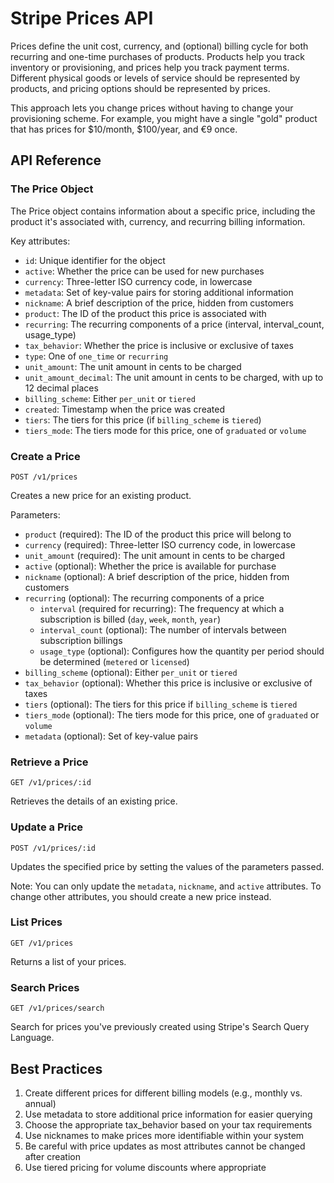# Stripe Prices API

Prices define the unit cost, currency, and (optional) billing cycle for both recurring and one-time purchases of products. Products help you track inventory or provisioning, and prices help you track payment terms. Different physical goods or levels of service should be represented by products, and pricing options should be represented by prices.

This approach lets you change prices without having to change your provisioning scheme. For example, you might have a single "gold" product that has prices for $10/month, $100/year, and €9 once.

## API Reference

### The Price Object

The Price object contains information about a specific price, including the product it's associated with, currency, and recurring billing information.

Key attributes:
- `id`: Unique identifier for the object
- `active`: Whether the price can be used for new purchases
- `currency`: Three-letter ISO currency code, in lowercase
- `metadata`: Set of key-value pairs for storing additional information
- `nickname`: A brief description of the price, hidden from customers
- `product`: The ID of the product this price is associated with
- `recurring`: The recurring components of a price (interval, interval_count, usage_type)
- `tax_behavior`: Whether the price is inclusive or exclusive of taxes
- `type`: One of `one_time` or `recurring`
- `unit_amount`: The unit amount in cents to be charged
- `unit_amount_decimal`: The unit amount in cents to be charged, with up to 12 decimal places
- `billing_scheme`: Either `per_unit` or `tiered`
- `created`: Timestamp when the price was created
- `tiers`: The tiers for this price (if `billing_scheme` is `tiered`)
- `tiers_mode`: The tiers mode for this price, one of `graduated` or `volume`

### Create a Price

```
POST /v1/prices
```

Creates a new price for an existing product.

Parameters:
- `product` (required): The ID of the product this price will belong to
- `currency` (required): Three-letter ISO currency code, in lowercase
- `unit_amount` (required): The unit amount in cents to be charged
- `active` (optional): Whether the price is available for purchase
- `nickname` (optional): A brief description of the price, hidden from customers
- `recurring` (optional): The recurring components of a price
  - `interval` (required for recurring): The frequency at which a subscription is billed (`day`, `week`, `month`, `year`)
  - `interval_count` (optional): The number of intervals between subscription billings
  - `usage_type` (optional): Configures how the quantity per period should be determined (`metered` or `licensed`)
- `billing_scheme` (optional): Either `per_unit` or `tiered`
- `tax_behavior` (optional): Whether this price is inclusive or exclusive of taxes
- `tiers` (optional): The tiers for this price if `billing_scheme` is `tiered`
- `tiers_mode` (optional): The tiers mode for this price, one of `graduated` or `volume`
- `metadata` (optional): Set of key-value pairs

### Retrieve a Price

```
GET /v1/prices/:id
```

Retrieves the details of an existing price.

### Update a Price

```
POST /v1/prices/:id
```

Updates the specified price by setting the values of the parameters passed.

Note: You can only update the `metadata`, `nickname`, and `active` attributes. To change other attributes, you should create a new price instead.

### List Prices

```
GET /v1/prices
```

Returns a list of your prices.

### Search Prices

```
GET /v1/prices/search
```

Search for prices you've previously created using Stripe's Search Query Language.

## Best Practices

1. Create different prices for different billing models (e.g., monthly vs. annual)
2. Use metadata to store additional price information for easier querying
3. Choose the appropriate tax_behavior based on your tax requirements
4. Use nicknames to make prices more identifiable within your system
5. Be careful with price updates as most attributes cannot be changed after creation
6. Use tiered pricing for volume discounts where appropriate
